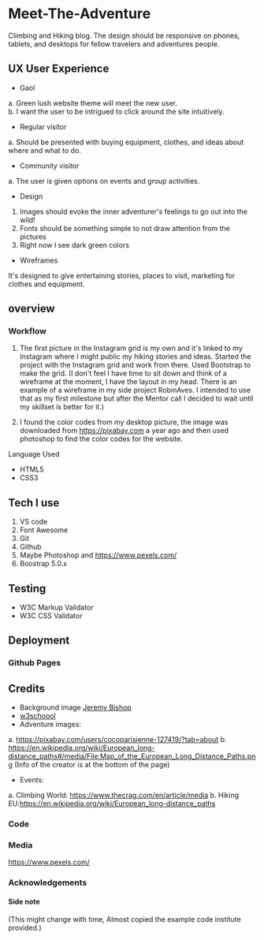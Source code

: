 # Meet-The-Adventure
Climbing and Hiking blog. The design should be responsive on phones, tablets, and desktops for fellow travelers and adventures people.


 ## UX  User Experience 
* Gaol 

a. Green lush website theme will meet the new user.  
b. I want the user to be intrigued to click around the site intuitively.

* Regular visitor

a. Should be presented with buying equipment, clothes, and ideas about where and what to do.   

* Community visitor

a. The user is given options on events and group activities.    

* Design
1. Images should evoke the inner adventurer's feelings to go out into the wild!
2. Fonts should be something simple to not draw attention from the pictures
3. Right now I see dark green colors

* Wireframes

It's designed to give entertaining stories, places to visit, marketing for clothes and equipment. 

## overview

### Workflow
1. The first picture in the Instagram grid is my own and it's linked to my Instagram where I might public my hiking stories and ideas. Started the project with the Instagram grid and work from there. Used Bootstrap to make the grid.
(I don't feel I have time to sit down and think of a wireframe at the moment, I have the layout in my head. There is an example of a wireframe in my side project RobinAves. I intended to use that as my first milestone but after the Mentor call I decided to wait until my skillset is better for it.)

2. I found the color codes from my desktop picture, the image was downloaded from https://pixabay.com a year ago and then used photoshop to find the color codes for the website.

Language Used
* HTML5
* CSS3

## Tech I use
1. VS code
2. Font Awesome
3. Git
4. Github
5. Maybe Photoshop and https://www.pexels.com/
6. Boostrap 5.0.x

## Testing

* W3C Markup Validator
* W3C CSS Validator

## Deployment
### Github Pages
## Credits
* Background image [Jeremy Bishop](https://unsplash.com/@jeremybishop)
* [w3schoool](https://www.w3schools.com/)
*  Adventure images: 

a. https://pixabay.com/users/cocoparisienne-127419/?tab=about
b. https://en.wikipedia.org/wiki/European_long-distance_paths#/media/File:Map_of_the_European_Long_Distance_Paths.png 
(Info of the creator is at the bottom of the page)
* Events: 

a. Climbing World: https://www.thecrag.com/en/article/media
b. Hiking EU:https://en.wikipedia.org/wiki/European_long-distance_paths 
### Code
### Media
https://www.pexels.com/
### Acknowledgements

#### Side note
(This might change with time, Almost copied the example code institute provided.)


